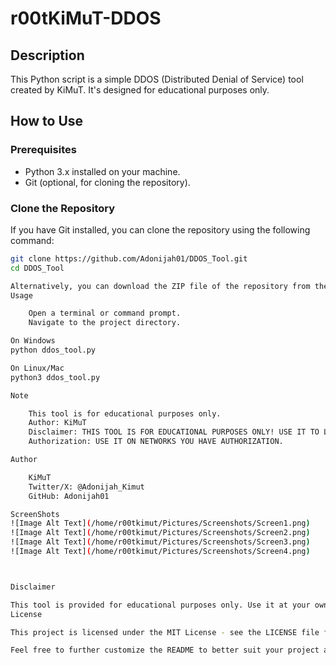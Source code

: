 # r00tKiMuT-DDOS

## Description

This Python script is a simple DDOS (Distributed Denial of Service) tool created by KiMuT. It's designed for educational purposes only.

## How to Use

### Prerequisites

- Python 3.x installed on your machine.
- Git (optional, for cloning the repository).

### Clone the Repository

If you have Git installed, you can clone the repository using the following command:

```bash
git clone https://github.com/Adonijah01/DDOS_Tool.git
cd DDOS_Tool

Alternatively, you can download the ZIP file of the repository from the GitHub page and extract it.
Usage

    Open a terminal or command prompt.
    Navigate to the project directory.

On Windows
python ddos_tool.py

On Linux/Mac
python3 ddos_tool.py

Note

    This tool is for educational purposes only.
    Author: KiMuT
    Disclaimer: THIS TOOL IS FOR EDUCATIONAL PURPOSES ONLY! USE IT TO LEARN NOT FOR UNETHICAL PURPOSES. I AM NOT RESPONSIBLE FOR ANY HARM IT MAY OCCUR ON USING THIS TOOL!!
    Authorization: USE IT ON NETWORKS YOU HAVE AUTHORIZATION.

Author

    KiMuT
    Twitter/X: @Adonijah_Kimut
    GitHub: Adonijah01

ScreenShots
![Image Alt Text](/home/r00tkimut/Pictures/Screenshots/Screen1.png)
![Image Alt Text](/home/r00tkimut/Pictures/Screenshots/Screen2.png)
![Image Alt Text](/home/r00tkimut/Pictures/Screenshots/Screen3.png)
![Image Alt Text](/home/r00tkimut/Pictures/Screenshots/Screen4.png)



Disclaimer

This tool is provided for educational purposes only. Use it at your own risk. The author is not responsible for any misuse or damage caused by this script.
License

This project is licensed under the MIT License - see the LICENSE file for details.

Feel free to further customize the README to better suit your project and provide any additional information you think is necessary.

